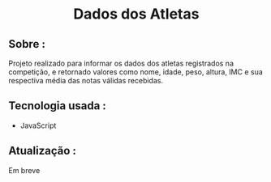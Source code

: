 <h1 align="center">Dados dos Atletas</h1>

## Sobre :
Projeto realizado para informar os dados dos atletas registrados na competição, e retornado valores como nome, idade, peso, altura, IMC e sua respectiva média das notas válidas recebidas.

## Tecnologia usada :
- JavaScript

## Atualização :
Em breve
